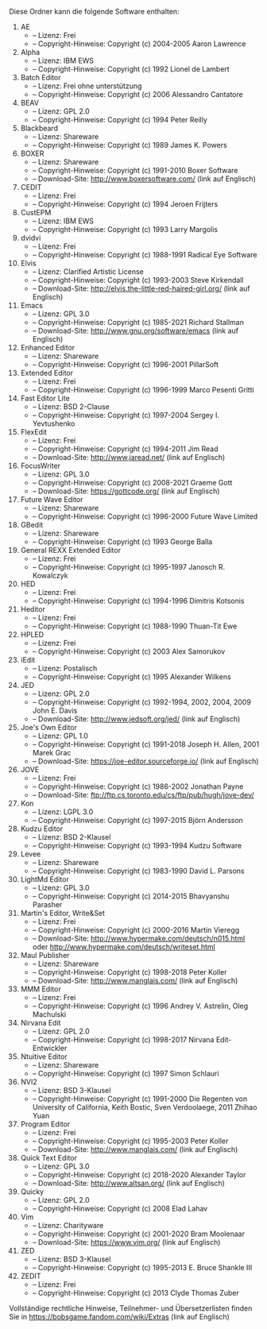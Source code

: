 ﻿Diese Ordner kann die folgende Software enthalten:

1. AE
   - – Lizenz: Frei
   - – Copyright-Hinweise: Copyright (c) 2004-2005 Aaron Lawrence
2. Alpha
   - – Lizenz: IBM EWS
   - – Copyright-Hinweise: Copyright (c) 1992 Lionel de Lambert
3. Batch Editor
   - – Lizenz: Frei ohne unterstützung
   - – Copyright-Hinweise: Copyright (c) 2006 Alessandro Cantatore
4. BEAV
   - – Lizenz: GPL 2.0
   - – Copyright-Hinweise: Copyright (c) 1994 Peter Reilly
5. Blackbeard
   - – Lizenz: Shareware
   - – Copyright-Hinweise: Copyright (c) 1989 James K. Powers
6. BOXER
   - – Lizenz: Shareware
   - – Copyright-Hinweise: Copyright (c) 1991-2010 Boxer Software
   - – Download-Site: http://www.boxersoftware.com/ (link auf Englisch)
7. CEDIT
   - – Lizenz: Frei
   - – Copyright-Hinweise: Copyright (c) 1994 Jeroen Frijters
8. CustEPM
   - – Lizenz: IBM EWS
   - – Copyright-Hinweise: Copyright (c) 1993 Larry Margolis
9. dvidvi
   - – Lizenz: Frei
   - – Copyright-Hinweise: Copyright (c) 1988-1991 Radical Eye Software
10. Elvis
    - – Lizenz: Clarified Artistic License
    - – Copyright-Hinweise: Copyright (c) 1993-2003 Steve Kirkendall
    - – Download-Site: http://elvis.the-little-red-haired-girl.org/ (link auf Englisch)
11. Emacs
    - – Lizenz: GPL 3.0
    - – Copyright-Hinweise: Copyright (c) 1985-2021 Richard Stallman
    - – Download-Site: http://www.gnu.org/software/emacs (link auf Englisch)
12. Enhanced Editor
    - – Lizenz: Shareware
    - – Copyright-Hinweise: Copyright (c) 1996-2001 PillarSoft
13. Extended Editor
    - – Lizenz: Frei
    - – Copyright-Hinweise: Copyright (c) 1996-1999 Marco Pesenti Gritti
14. Fast Editor Lite
    - – Lizenz: BSD 2-Clause
    - – Copyright-Hinweise: Copyright (c) 1997-2004 Sergey I. Yevtushenko
15. FlexEdit
    - – Lizenz: Frei
    - – Copyright-Hinweise: Copyright (c) 1994-2011 Jim Read
    - – Download-Site: http://www.jaread.net/ (link auf Englisch)
16. FocusWriter
    - – Lizenz: GPL 3.0
    - – Copyright-Hinweise: Copyright (c) 2008-2021 Graeme Gott
    - – Download-Site: https://gottcode.org/ (link auf Englisch)
17. Future Wave Editor
    - – Lizenz: Shareware
    - – Copyright-Hinweise: Copyright (c) 1996-2000 Future Wave Limited
18. GBedit
    - – Lizenz: Shareware
    - – Copyright-Hinweise: Copyright (c) 1993 George Balla
19. General REXX Extended Editor
    - – Lizenz: Frei
    - – Copyright-Hinweise: Copyright (c) 1995-1997 Janosch R. Kowalczyk
20. HED
    - – Lizenz: Frei
    - – Copyright-Hinweise: Copyright (c) 1994-1996 Dimitris Kotsonis
21. Heditor
    - – Lizenz: Frei
    - – Copyright-Hinweise: Copyright (c) 1988-1990 Thuan-Tit Ewe
22. HPLED
    - – Lizenz: Frei
    - – Copyright-Hinweise: Copyright (c) 2003 Alex Samorukov
23. iEdit
    - – Lizenz: Postalisch
    - – Copyright-Hinweise: Copyright (c) 1995 Alexander Wilkens
24. JED
    - – Lizenz: GPL 2.0
    - – Copyright-Hinweise: Copyright (c) 1992-1994, 2002, 2004, 2009 John E. Davis
    - – Download-Site: http://www.jedsoft.org/jed/ (link auf Englisch)
25. Joe's Own Editor
    - – Lizenz: GPL 1.0
    - – Copyright-Hinweise: Copyright (c) 1991-2018 Joseph H. Allen, 2001 Marek Grac
    - – Download-Site: https://joe-editor.sourceforge.io/ (link auf Englisch)
26. JOVE
    - – Lizenz: Frei
    - – Copyright-Hinweise: Copyright (c) 1986-2002 Jonathan Payne
    - – Download-Site: ftp://ftp.cs.toronto.edu/cs/ftp/pub/hugh/jove-dev/
27. Kon
    - – Lizenz: LGPL 3.0
    - – Copyright-Hinweise: Copyright (c) 1997-2015 Björn Andersson
28. Kudzu Editor
    - – Lizenz: BSD 2-Klausel
    - – Copyright-Hinweise: Copyright (c) 1993-1994 Kudzu Software
29. Levee
    - – Lizenz: Shareware
    - – Copyright-Hinweise: Copyright (c) 1983-1990 David L. Parsons
30. LightMd Editor
    - – Lizenz: GPL 3.0
    - – Copyright-Hinweise: Copyright (c) 2014-2015 Bhavyanshu Parasher
31. Martin's Editor, Write&Set
    - – Lizenz: Frei
    - – Copyright-Hinweise: Copyright (c) 2000-2016 Martin Vieregg
    - – Download-Site: http://www.hypermake.com/deutsch/n015.html oder http://www.hypermake.com/deutsch/writeset.html
32. Maul Publisher
    - – Lizenz: Shareware
    - – Copyright-Hinweise: Copyright (c) 1998-2018 Peter Koller
    - – Download-Site: http://www.manglais.com/ (link auf Englisch)
33. MMM Editor
    - – Lizenz: Frei
    - – Copyright-Hinweise: Copyright (c) 1996 Andrey V. Astrelin, Oleg Machulski
34. Nirvana Edit
    - – Lizenz: GPL 2.0
    - – Copyright-Hinweise: Copyright (c) 1998-2017 Nirvana Edit-Entwickler
35. Ntuitive Editor
    - – Lizenz: Shareware
    - – Copyright-Hinweise: Copyright (c) 1997 Simon Schlauri
36. NVI2
    - – Lizenz: BSD 3-Klausel
    - – Copyright-Hinweise: Copyright (c) 1991-2000 Die Regenten von University of California, Keith Bostic, Sven Verdoolaege, 2011 Zhihao Yuan
37. Program Editor
    - – Lizenz: Frei
    - – Copyright-Hinweise: Copyright (c) 1995-2003 Peter Koller
    - – Download-Site: http://www.manglais.com/ (link auf Englisch)
38. Quick Text Editor
    - – Lizenz: GPL 3.0
    - – Copyright-Hinweise: Copyright (c) 2018-2020 Alexander Taylor
    - – Download-Site: http://www.altsan.org/ (link auf Englisch)
39. Quicky
    - – Lizenz: GPL 2.0
    - – Copyright-Hinweise: Copyright (c) 2008 Elad Lahav
40. Vim
    - – Lizenz: Charityware
    - – Copyright-Hinweise: Copyright (c) 2001-2020 Bram Moolenaar
    - – Download-Site: https://www.vim.org/ (link auf Englisch)
41. ZED
    - – Lizenz: BSD 3-Klausel
    - – Copyright-Hinweise: Copyright (c) 1995-2013 E. Bruce Shankle III
42. ZEDIT
    - – Lizenz: Frei
    - – Copyright-Hinweise: Copyright (c) 2013 Clyde Thomas Zuber

Vollständige rechtliche Hinweise, Teilnehmer- und Übersetzerlisten finden Sie in https://bobsgame.fandom.com/wiki/Extras (link auf Englisch)
